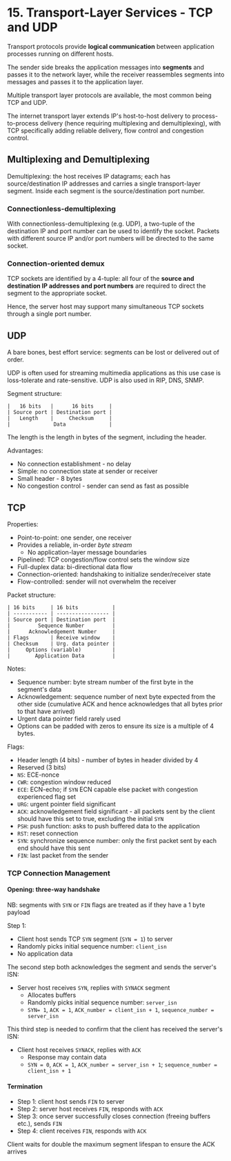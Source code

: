 # 15. Transport-Layer Services - TCP and UDP

Transport protocols provide **logical communication** between application processes running on different hosts.

The sender side breaks the application messages into **segments** and passes it to the network layer, while the receiver reassembles segments into messages and passes it to the application layer.

Multiple transport layer protocols are available, the most common being TCP and UDP.

The internet transport layer extends IP's host-to-host delivery to process-to-process delivery (hence requiring multiplexing and demultiplexing), with TCP specifically adding reliable delivery, flow control and congestion control.

## Multiplexing and Demultiplexing

Demultiplexing: the host receives IP datagrams; each has source/destination IP addresses and carries a single transport-layer segment. Inside each segment is the source/destination port number.

### Connectionless-demultiplexing

With connectionless-demultiplexing (e.g. UDP), a two-tuple of the destination IP and port number can be used to identify the socket. Packets with different source IP and/or port numbers will be directed to the same socket.

### Connection-oriented demux

TCP sockets are identified by a 4-tuple: all four of the **source and destination IP addresses and port numbers** are required to direct the segment to the appropriate socket.

Hence, the server host may support many simultaneous TCP sockets through a single port number.

## UDP

A bare bones, best effort service: segments can be lost or delivered out of order.

UDP is often used for streaming multimedia applications as this use case is loss-tolerate and rate-sensitive. UDP is also used in RIP, DNS, SNMP.

Segment structure:

```lang-
|   16 bits   |      16 bits     |
| Source port | Destination port |
|   Length    |     Checksum     |
|              Data              |
```

The length is the length in bytes of the segment, including the header.

Advantages:

- No connection establishment - no delay
- Simple: no connection state at sender or receiver
- Small header - 8 bytes
- No congestion control - sender can send as fast as possible

## TCP

Properties:

- Point-to-point: one sender, one receiver
- Provides a reliable, in-order *byte stream*
  - No application-layer message boundaries
- Pipelined: TCP congestion/flow control sets the window size
- Full-duplex data: bi-directional data flow
- Connection-oriented: handshaking to initialize sender/receiver state
- Flow-controlled: sender will not overwhelm the receiver

Packet structure:

```
| 16 bits     | 16 bits           |
| ----------- | ----------------- |
| Source port | Destination port  |
|         Sequence Number         |
|      Acknowledgement Number     |
| Flags       | Receive window    |
| Checksum    | Urg. data pointer |
|     Options (variable)          |
|        Application Data         |
```

Notes:

- Sequence number: byte stream number of the first byte in the segment's data
- Acknowledgement: sequence number of next byte expected from the other side (cumulative ACK and hence acknowledges that all bytes prior to that have arrived)
- Urgent data pointer field rarely used
- Options can be padded with zeros to ensure its size is a multiple of 4 bytes.

Flags:

- Header length (4 bits) - number of bytes in header divided by 4
- Reserved (3 bits)
- `NS`: ECE-nonce
- `CWR`: congestion window reduced
- `ECE`: ECN-echo; if `SYN` ECN capable else packet with congestion experienced flag set
- `URG`: urgent pointer field significant
- `ACK`: acknowledgement field significant - all packets sent by the client should have this set to true, excluding the initial `SYN`
- `PSH`: push function: asks to push buffered data to the application
- `RST`: reset connection
- `SYN`: synchronize sequence number: only the first packet sent by each end should have this sent
- `FIN`: last packet from the sender

### TCP Connection Management

#### Opening: three-way handshake

NB: segments with `SYN` or `FIN` flags are treated as if they have a 1 byte payload

Step 1:

- Client host sends TCP `SYN` segment (`SYN = 1`) to server
- Randomly picks initial sequence number: `client_isn`
- No application data

The second step both acknowledges the segment and sends the server's ISN:

- Server host receives `SYN`, replies with `SYNACK` segment
  - Allocates buffers
  - Randomly picks initial sequence number: `server_isn`
  - `SYN= 1`, `ACK = 1`, `ACK_number = client_isn + 1`, `sequence_number = server_isn`

This third step is needed to confirm that the client has received the server's ISN:

- Client host receives `SYNACK`, replies with `ACK`
  - Response may contain data
  - `SYN = 0`, `ACK = 1`, `ACK_number = server_isn + 1`; `sequence_number = client_isn + 1`

#### Termination

- Step 1: client host sends `FIN` to server
- Step 2: server host receives `FIN`, responds with `ACK`
- Step 3: once server successfully closes connection (freeing buffers etc.), sends `FIN`
- Step 4: client receives `FIN`, responds with `ACK`

Client waits for double the maximum segment lifespan to ensure the ACK arrives
